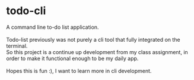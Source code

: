 # todo-cli
A command line to-do list application.<br /><br />
Todo-list previously was not purely a cli tool that fully integrated on the terminal.<br />
So this project is a continue up development from my class assignment, in order to make it functional enough to be my daily app.<br /><br />
Hopes this is fun :), I want to learn more in cli development.
